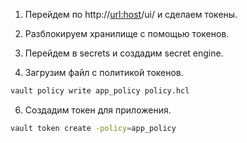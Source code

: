 1. Перейдем по http://<url:host>/ui/ и сделаем токены.


3. Разблокируем хранилище с помощью токенов.


4. Перейдем в secrets и создадим secret engine.


5. Загрузим файл с политикой токенов.
```bash 
vault policy write app_policy policy.hcl
```

6. Создадим токен для приложения.
```bash 
vault token create -policy=app_policy
```

